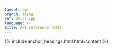 ```yaml
---
layout: api
branch: alpha
ref: dmuri-cpp
language: C++
title: API reference (URI)
---
```

{% include anchor_headings.html html=content %}